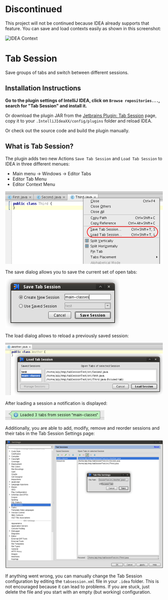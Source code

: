 Discontinued
============

This project will not be continued because IDEA already supports that feature. You can save and load contexts easily as shown in this screenshot:

![IDEA Context](http://ibin.co/1yLedwskhh2f "Save and load contexts in IDEA")

Tab Session
===========

Save groups of tabs and switch between different sessions.

Installation Instructions
-------------------------

**Go to the plugin settings of IntelliJ IDEA, click on `Browse repositories...`, search for "Tab Session" and install it.**

Or download the plugin JAR from the [Jetbrains Plugin: Tab Session](http://plugins.jetbrains.com/plugin?pr=&pluginId=7209) page, copy it to your `.IntelliJIdeaXX/config/plugins` folder and reload IDEA.

Or check out the source code and build the plugin manually.

What is Tab Session?
--------------------

The plugin adds two new Actions `Save Tab Session` and `Load Tab Session` to IDEA in three different menues:
* Main menu -> Windows -> Editor Tabs
* Editor Tab Menu
* Editor Context Menu

![Editor Tabs Menu](/resources/img/editor-tabs-menu.png "Editor Tabs Menu")

The save dialog allows you to save the current set of open tabs:

![Save Session Dialog](/resources/img/save-session-dialog.png "Save Session Dialog")

The load dialog allows to reload a previously saved session:

![Load Session Dialog](/resources/img/load-session-dialog.png "Load Session Dialog")

After loading a session a notification is displayed:

![Loaded Session Notification](/resources/img/loaded-notification.png "Loaded Session Notification")

Additionally, you are able to add, modify, remove and reorder sessions and their tabs in the Tab Session Settings page:

![Settings Page](/resources/img/settings-page.png "Settings Page")

If anything went wrong, you can manually change the Tab Session configuration by editing the `tabsession.xml` file in your `.idea` folder. This is not encouraged because it can lead to problems. If you are stuck, just delete the file and you start with an empty (but working) configuration.
